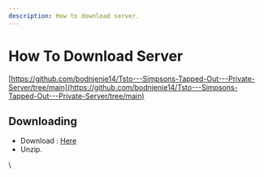 ```yaml
---
description: How to download server.
---
```


# How To Download Server

[https://github.com/bodnjenie14/Tsto---Simpsons-Tapped-Out---Private-Server/tree/main](https://github.com/bodnjenie14/Tsto---Simpsons-Tapped-Out---Private-Server/tree/main)

## Downloading



* Download : [Here](https://github.com/bodnjenie14/Tsto---Simpsons-Tapped-Out---Private-Server/releases/tag/alpha)
* Unzip.

\

